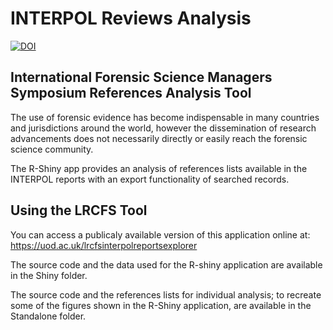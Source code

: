 # INTERPOL Reviews Analysis

[![DOI](https://zenodo.org/badge/DOI/10.5281/zenodo.4610543.svg)](https://doi.org/10.5281/zenodo.4610543)

## International Forensic Science Managers Symposium References Analysis Tool 

The use of forensic evidence has become indispensable in many countries and jurisdictions around the world, however the dissemination of research advancements does not necessarily directly or easily reach the forensic science community.

The R-Shiny app provides an analysis of references lists available in the INTERPOL reports with an export functionality of searched records. 

## Using the LRCFS Tool

You can access a publicaly available version of this application online at: https://uod.ac.uk/lrcfsinterpolreportsexplorer

The source code and the data used for the R-shiny application are available in the Shiny folder.

The source code and the references lists for individual analysis; to recreate some of the figures shown in the R-Shiny application, are available in the Standalone folder.

